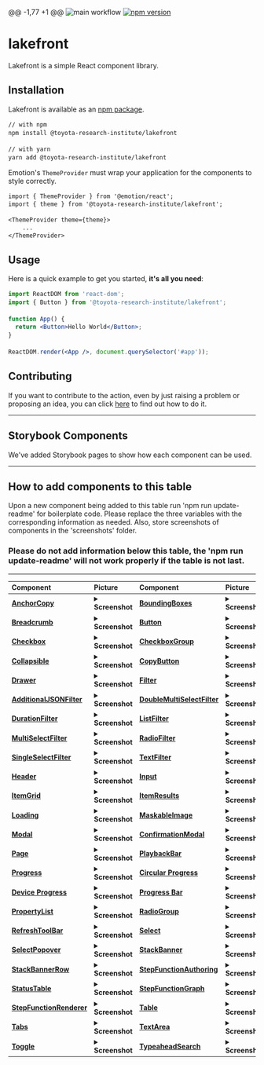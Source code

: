 @@ -1,77 +1 @@
![main workflow](https://github.com/ToyotaResearchInstitute/lakefront/actions/workflows/main.yml/badge.svg)
[![npm version](https://badge.fury.io/js/%40toyota-research-institute%2Flakefront.svg)](https://badge.fury.io/js/%40toyota-research-institute%2Flakefront)

# lakefront
Lakefront is a simple React component library.

## Installation

Lakefront is available as an [npm package](https://www.npmjs.com/package/@toyota-research-institute/lakefront).

```sh
// with npm
npm install @toyota-research-institute/lakefront

// with yarn
yarn add @toyota-research-institute/lakefront
```

Emotion's `ThemeProvider` must wrap your application for the components to style correctly.
```
import { ThemeProvider } from '@emotion/react';
import { theme } from '@toyota-research-institute/lakefront';

<ThemeProvider theme={theme}>
    ...
</ThemeProvider>
```

## Usage

Here is a quick example to get you started, **it's all you need**:

```jsx
import ReactDOM from 'react-dom';
import { Button } from '@toyota-research-institute/lakefront';

function App() {
  return <Button>Hello World</Button>;
}

ReactDOM.render(<App />, document.querySelector('#app'));

```
## Contributing
If you want to contribute to the action, even by just raising a problem or proposing an idea, you can click [here](CONTRIBUTING.md) to find out how to do it.

---
## Storybook Components
We've added Storybook pages to show how each component can be used.

---
## How to add components to this table
Upon a new component being added to this table run 'npm run update-readme' for boilerplate code. Please replace the three variables with the corresponding information as needed. Also, store screenshots of components in the 'screenshots' folder. 
### <b>Please do not add information below this table, the 'npm run update-readme' will not work properly if the table is not last.
---
| Component  | Picture  | Component  | Picture  |
| :--------- | :------- | :--------- | :------- | 
[AnchorCopy](https://toyotaresearchinstitute.github.io/lakefront/?path=/docs/lakefront-anchorcopy--anchor-copy) | <details><summary>Screenshot</summary><img src="src/screenshots/AnchorCopy.png"></details> | [BoundingBoxes](https://toyotaresearchinstitute.github.io/lakefront/?path=/docs/lakefront-boundingboxes--bounding-boxes) | <details><summary>Screenshot</summary><img src="src/screenshots/BoundingBoxes.png"></details> |
[Breadcrumb](https://toyotaresearchinstitute.github.io/lakefront/?path=/docs/lakefront-breadcrumb--breadcrumb) | <details> <summary>Screenshot</summary><img src="src/screenshots/Breadcrumb.png"></details> | [Button](https://toyotaresearchinstitute.github.io/lakefront/?path=/docs/lakefront-button--all-buttons) | <details><summary>Screenshot</summary><img src="src/screenshots/Button.png"></details> | 
[Checkbox](https://toyotaresearchinstitute.github.io/lakefront/?path=/docs/lakefront-checkbox--checkbox) | <details><summary>Screenshot</summary><img  src="src/screenshots/Checkbox.png"></details> | [CheckboxGroup](https://toyotaresearchinstitute.github.io/lakefront/?path=/docs/lakefront-checkboxgroup--checkbox-group) | <details><summary>Screenshot</summary><img  src="src/screenshots/CheckboxGroup.png"></details>
|[Collapsible](https://toyotaresearchinstitute.github.io/lakefront/?path=/docs/lakefront-collapsible--collapsible) | <details><summary>Screenshot</summary><img src="src/screenshots/Collapsible.png"></details> | [CopyButton](https://toyotaresearchinstitute.github.io/lakefront/?path=/docs/lakefront-copybutton--copy-button) | <details><summary>Screenshot</summary><img  src="src/screenshots/CopyButton.png"></details> |
[Drawer](https://toyotaresearchinstitute.github.io/lakefront/?path=/docs/lakefront-drawer--drawer) | <details><summary>Screenshot</summary><img src="src/screenshots/Drawer.png"></details> | [Filter](https://toyotaresearchinstitute.github.io/lakefront/?path=/docs/lakefront-filter-allfilters--no-filter-bar) | <details><summary>Screenshot</summary><img src="src/screenshots/Filter.png"></details> |
[AdditionalJSONFilter](https://toyotaresearchinstitute.github.io/lakefront/?path=/docs/lakefront-filter-additionaljsonfilter--additional-json-filter) | <details><summary>Screenshot</summary><img src="src/screenshots/AdditionalJSONFilter.png"></details> | [DoubleMultiSelectFilter](https://toyotaresearchinstitute.github.io/lakefront/?path=/docs/lakefront-filter-doublemultiselectfilter--double-multi-select-filter) | <details><summary>Screenshot</summary><img src="src/screenshots/DoubleMultiSelectFilter.png"></details> | 
[DurationFilter](https://toyotaresearchinstitute.github.io/lakefront/?path=/docs/lakefront-filter-durationfilter--duration-filter) | <details><summary>Screenshot</summary><img src="src/screenshots/DurationFilter.png"></details>| [ListFilter](https://toyotaresearchinstitute.github.io/lakefront/?path=/docs/lakefront-filter-listfilter--list-filter) | <details><summary>Screenshot</summary><img src="src/screenshots/ListFilter.png"></details> |
[MultiSelectFilter](https://toyotaresearchinstitute.github.io/lakefront/?path=/docs/lakefront-filter-multiselectfilter--multi-select-filter) | <details><summary>Screenshot</summary><img src="src/screenshots/MultiSelectFilter.png"></details> | [RadioFilter](https://toyotaresearchinstitute.github.io/lakefront/?path=/docs/lakefront-filter-radiofilter--radio-filter) | <details><summary>Screenshot</summary><img src="src/screenshots/RadioFilter.png"></details> | 
[SingleSelectFilter](https://toyotaresearchinstitute.github.io/lakefront/?path=/docs/lakefront-filter-singleselectfilter--single-select-filter) | <details><summary>Screenshot</summary><img src="src/screenshots/SingleSelectFilter.png"></details> | [TextFilter](https://toyotaresearchinstitute.github.io/lakefront/?path=/docs/lakefront-filter-textfilter--text-filter) | <details><summary>Screenshot</summary><img src="src/screenshots/TextFilter.png"></details> | 
[Header](https://toyotaresearchinstitute.github.io/lakefront/?path=/docs/lakefront-header--header) | <details><summary>Screenshot</summary><img src="src/screenshots/Header.png"></details> | [Input](https://toyotaresearchinstitute.github.io/lakefront/?path=/docs/lakefront-input--placeholder) | <details><summary>Screenshot</summary><img src="src/screenshots/Input.png"></details> | 
[ItemGrid](https://toyotaresearchinstitute.github.io/lakefront/?path=/docs/lakefront-itemgrid--item-grid) | <details><summary>Screenshot</summary><img src="src/screenshots/ItemGrid.png"></details> | [ItemResults](https://toyotaresearchinstitute.github.io/lakefront/?path=/docs/lakefront-itemresults--item-results) | <details><summary>Screenshot</summary><img src="src/screenshots/ItemResults.png"></details> |
[Loading](https://toyotaresearchinstitute.github.io/lakefront/?path=/docs/lakefront-loading--loading) | <details><summary>Screenshot</summary><img src="src/screenshots/Loading.png"></details> | [MaskableImage](https://toyotaresearchinstitute.github.io/lakefront/?path=/docs/lakefront-maskableimage--maskable-image) | <details><summary>Screenshot</summary><img src="src/screenshots/MaskableImage.png"></details>|
[Modal](https://toyotaresearchinstitute.github.io/lakefront/?path=/docs/lakefront-modal--simple-modal) | <details><summary>Screenshot</summary><img src="src/screenshots/Modal.png"></details> | [ConfirmationModal](https://toyotaresearchinstitute.github.io/lakefront/?path=/docs/lakefront-modal-confirmationmodal--basic-confirm) | <details><summary>Screenshot</summary><img src="src/screenshots/ConfirmationModal.png"></details> | 
[Page](https://toyotaresearchinstitute.github.io/lakefront/?path=/docs/lakefront-page--page) | <details><summary>Screenshot</summary><img src="src/screenshots/Page.png"></details> | [PlaybackBar](https://toyotaresearchinstitute.github.io/lakefront/?path=/docs/lakefront-playbackbar--playback-bar) | <details><summary>Screenshot</summary><img src="src/screenshots/PlaybackBar.png"></details> |
[Progress](https://toyotaresearchinstitute.github.io/lakefront/?path=/docs/lakefront-progress-progressbar--progress-bar) | <details><summary>Screenshot</summary><img src="src/screenshots/Progress.png"></details> |  [Circular Progress](https://toyotaresearchinstitute.github.io/lakefront/?path=/docs/lakefront-progress-circularprogress--circular-progress) | <details><summary>Screenshot</summary><img src="src/screenshots/CircularProgress.png"></details> |
[Device Progress](https://toyotaresearchinstitute.github.io/lakefront/?path=/docs/lakefront-progress-deviceprogress--device-progress-bar) | <details><summary>Screenshot</summary><img src="src/screenshots/DeviceProgress.png"></details> | [Progress Bar](https://toyotaresearchinstitute.github.io/lakefront/?path=/docs/lakefront-progress-progressbar--progress-bar) | <details><summary>Screenshot</summary><img src="src/screenshots/ProgressBar.png"></details> |
[PropertyList](https://toyotaresearchinstitute.github.io/lakefront/?path=/docs/lakefront-propertylist--property-list) | <details><summary>Screenshot</summary><img src="src/screenshots/PropertyList.png"></details> | [RadioGroup](https://toyotaresearchinstitute.github.io/lakefront/?path=/docs/lakefront-radiogroup--standard-radio-group) | <details><summary>Screenshot</summary><img src="src/screenshots/RadioGroup.png"></details>|
[RefreshToolBar](https://toyotaresearchinstitute.github.io/lakefront/?path=/docs/lakefront-refreshtoolbar--refresh-toolbar) | <details><summary>Screenshot</summary><img src="src/screenshots/RefreshToolBar.png"></details> | [Select](https://toyotaresearchinstitute.github.io/lakefront/?path=/docs/lakefront-select--select) | <details><summary>Screenshot</summary><img src="src/screenshots/Select.png"></details> |
[SelectPopover](https://toyotaresearchinstitute.github.io/lakefront/?path=/docs/lakefront-selectpopover--popover) | <details><summary>Screenshot</summary><img src="src/screenshots/SelectPopover.png"></details> | [StackBanner](https://toyotaresearchinstitute.github.io/lakefront/?path=/docs/lakefront-stack-banner--stack-banner) | <details><summary>Screenshot</summary><img src="src/screenshots/StackBanner.png"></details> |
[StackBannerRow](https://toyotaresearchinstitute.github.io/lakefront/?path=/docs/lakefront-stack-banner-stack-banner-row--error) | <details><summary>Screenshot</summary><img src="src/screenshots/StackBannerRow.png"></details> | [StepFunctionAuthoring](https://toyotaresearchinstitute.github.io/lakefront/?path=/docs/lakefront-stepfunctionauthoring--new-step-function) | <details><summary>Screenshot</summary><img src="src/screenshots/StepFunctionAuthoring.png"></details> |
[StatusTable](https://toyotaresearchinstitute.github.io/lakefront/?path=/docs/lakefront-statustable--status-table-with-table-card) | <details><summary>Screenshot</summary><img src="src/screenshots/StatusTable.png"></details> | [StepFunctionGraph](https://toyotaresearchinstitute.github.io/lakefront/?path=/docs/lakefront-stepfunctiongraph--simple-graph) | <details><summary>Screenshot</summary><img src="src/screenshots/StepFunctionAuthoring.png"></details> |
[StepFunctionRenderer](https://toyotaresearchinstitute.github.io/lakefront/?path=/docs/lakefront-stepfunctionrenderer--step-function-renderer) |  <details><summary>Screenshot</summary><img src="src/screenshots/StepFunctionRenderer.png"></details> | [Table](https://toyotaresearchinstitute.github.io/lakefront?path=/docs/lakefront-table--table) | <details><summary>Screenshot</summary><img src="src/screenshots/Table.png"></details> |
[Tabs](https://toyotaresearchinstitute.github.io/lakefront?path=/docs/lakefront-tabs--tabs) | <details><summary>Screenshot</summary><img src="src/screenshots/Tabs.png"></details> | [TextArea](https://toyotaresearchinstitute.github.io/lakefront/?path=/docs/lakefront-textarea--placeholder) | <details><summary>Screenshot</summary><img src="src/screenshots/TextArea.png"></details> 
[Toggle](https://toyotaresearchinstitute.github.io/lakefront/?path=/docs/lakefront-toggle--toggle) | <details><summary>Screenshot</summary><img src="src/screenshots/Toggle.png"></details> | [TypeaheadSearch](https://toyotaresearchinstitute.github.io/lakefront/?path=/docs/lakefront-typeaheadsearch--search-bottom-start) |<details><summary>Screenshot</summary><img src="src/screenshots/TypeaheadSearch.png"></details> 